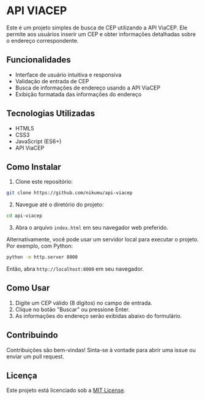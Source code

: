 # API VIACEP

Este é um projeto simples de busca de CEP utilizando a API ViaCEP. Ele permite aos usuários inserir um CEP e obter informações detalhadas sobre o endereço correspondente.

## Funcionalidades

- Interface de usuário intuitiva e responsiva
- Validação de entrada de CEP
- Busca de informações de endereço usando a API ViaCEP
- Exibição formatada das informações do endereço

## Tecnologias Utilizadas

- HTML5
- CSS3
- JavaScript (ES6+)
- API ViaCEP

## Como Instalar

1. Clone este repositório:

```bash
git clone https://github.com/nikumu/api-viacep
```

2. Navegue até o diretório do projeto:

```bash
cd api-viacep
```

3. Abra o arquivo `index.html` em seu navegador web preferido.

Alternativamente, você pode usar um servidor local para executar o projeto. Por exemplo, com Python:

```bash
python -m http.server 8000
```

Então, abra `http://localhost:8000` em seu navegador.

## Como Usar

1. Digite um CEP válido (8 dígitos) no campo de entrada.
2. Clique no botão "Buscar" ou pressione Enter.
3. As informações do endereço serão exibidas abaixo do formulário.

## Contribuindo

Contribuições são bem-vindas! Sinta-se à vontade para abrir uma issue ou enviar um pull request.

## Licença

Este projeto está licenciado sob a [MIT License](LICENSE).